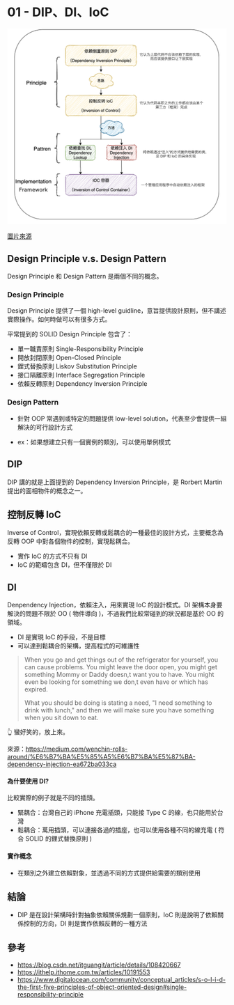 # 01 - DIP、DI、IoC

![](/images/spring-core/1-1.png)

[圖片來源](https://blog.csdn.net/itguangit/article/details/108420667)

## Design Principle v.s. Design Pattern
Design Principle 和 Design Pattern 是兩個不同的概念。

### Design Principle
Design Principle 提供了一個 high-level guidline，意旨提供設計原則，但不講述實際操作。如何時做可以有很多方式。

平常提到的 SOLID Design Principle 包含了：

* 單一職責原則 Single-Responsibility Principle
* 開放封閉原則 Open-Closed Principle
* 鋰式替換原則 Liskov Substitution Principle
* 接口隔離原則 Interface Segregation Principle
* 依賴反轉原則 Dependency Inversion Principle

### Design Pattern
* 針對 OOP 常遇到或特定的問題提供 low-level solution，代表至少會提供一組解決的可行設計方式

* ex：如果想建立只有一個實例的類別，可以使用單例模式

## DIP
DIP 講的就是上面提到的 Dependency Inversion Principle，是 Rorbert Martin 提出的面相物件的概念之一。

## 控制反轉 IoC
Inverse of Control，實現依賴反轉或鬆耦合的一種最佳的設計方式，主要概念為反轉 OOP 中對各個物件的控制，實現鬆耦合。

* 實作 IoC 的方式不只有 DI
* IoC 的範疇包含 DI，但不僅限於 DI

## DI
Denpendency Injection，依賴注入，用來實現 IoC 的設計模式。DI 架構本身要解決的問題不限於 OO ( 物件導向 )，不過我們比較常碰到的狀況都是基於 OO 的領域。

* DI 是實現 IoC 的手段，不是目標
* 可以達到鬆耦合的架構，提高程式的可維護性

> When you go and get things out of the refrigerator for yourself, you can cause problems. You might leave the door open, you might get something Mommy or Daddy doesn,t want you to have. You might even be looking for something we don,t even have or which has expired.
>
>What you should be doing is stating a need, "I need something to drink with lunch," and then we will make sure you have something when you sit down to eat.

👆 蠻好笑的，放上來。

來源：https://medium.com/wenchin-rolls-around/%E6%B7%BA%E5%85%A5%E6%B7%BA%E5%87%BA-dependency-injection-ea672ba033ca

#### 為什要使用 DI?
比較實際的例子就是不同的插頭。
* 緊耦合：台灣自己的 iPhone 充電插頭，只能接 Type C 的線，也只能用於台灣
* 鬆耦合：萬用插頭，可以連接各過的插座，也可以使用各種不同的線充電 ( 符合 SOLID 的鋰式替換原則 )

#### 實作概念
* 在類別之外建立依賴對象，並透過不同的方式提供給需要的類別使用

## 結論
* DIP 是在設計架構時針對抽象依賴關係規劃一個原則，IoC 則是說明了依賴關係控制的方向，DI 則是實作依賴反轉的一種方法

## 參考
* https://blog.csdn.net/itguangit/article/details/108420667
* https://ithelp.ithome.com.tw/articles/10191553
* https://www.digitalocean.com/community/conceptual_articles/s-o-l-i-d-the-first-five-principles-of-object-oriented-design#single-responsibility-principle